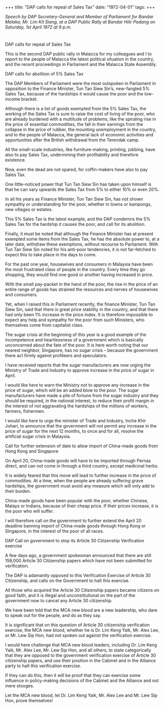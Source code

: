 +++ 
title: "DAP calls for repeal of Sales Tax"
date: "1972-04-01"
tags:
+++

_Speech by DAP Secretary-General and Member of Parliament for Bandar Melaka, Mr. Lim Kit Siang, at a DAP Public Rally at Bandar Hilir Padang on Saturday, 1st April 1972 at 9 p.m._
# 
DAP calls for repeal of Sales Tax

This is the second DAP public rally in Malacca for my colleagues and I to report to the people of Malacca the latest political situation in the country, and the recent proceedings in Parliament and the Malacca State Assembly.

DAP calls for abolition of 5% Sales Tax</u>

The DAP Members of Parliament were the most outspoken in Parliament in opposition to the Finance Minister, Tun Tan Siew Sin’s, new-fangled 5% Sales Tax, because of the hardships it would cause the poor and the low-income bracket.

Although there is a list of goods exempted from the 5% Sales Tax, the working of the Sales Tax is sure to raise the cost of living of the poor, who are already burdened with a multitude of problems, like the spiraling rise in the price of essential commodities, the fall in their earnings from the collapse in the price of rubber, the mounting unemployment in the country, and to the people of Malacca, the general lack of economic activities and opportunities after the British withdrawal from the Terendak camp.

All the small-scale industries, like furniture-making, printing, jobbing, have also to pay Sales Tax, undermining their profitability and therefore existence.

Now, even the dead are not spared, for coffin-makers have also to pay Sales Tax.

One little-noticed power that Tun Tan Siew Sin has taken upon himself is that he can vary upwards the Sales Tax from 5% to either 10% or even 20%.

In all his years as Finance Minister, Tun Tan Siew Sin, has not shown sympathy or understanding for the poor, whether in towns or kampongs, new villages or estates.

This 5% Sales Tax is the latest example, and the DAP condemns the 5% Sales Tax for the hardship it causes the poor, and call for its abolition. 

Finally, it must be noted that although the Finance Minister has at present exempted some items from the Sales Tax, he has the absolute power to, at a later date, withdraw these exemptions, without recourse to Parliament. With Tun Tan Siew Sin noted for his anti-poor tendencies, it is not far-fetched to expect this to take place in the days to come.

For the past one year, housewives and consumers in Malaysia have been the most frustrated class of people in the country. Every time they go shopping, they would find one good or another having increased in price.

With the small pay-packet in the hand of the poor, the rise in the price of an entire range of goods has strained the resources and nerves of housewives and consumers.

Yet, when I raised this in Parliament recently, the finance Minister, Tun Tan Siew Sin, said that there is great price stability in the country, and that there had only been 1% increase in the price index. It is therefore impossible to expect any help and sympathy for the poor from such Ministers, who themselves come from capitalist class.

The sugar crisis at the beginning of this year is a good example of the incompetence and heartlessness of a government which is basically unconcerned about the fate of the poor. It is here worth noting that our nearest neighbor, Singapore, has no sugar crisis – because the government there act firmly against profiteers and speculators.

I have received reports that the sugar manufacturers are now urging the Ministry of Trade and Industry to approve increase in the price of sugar in April.

I would like here to warn the Ministry not to approve any increase in the price of sugar, which will be an added blow to the poor. The sugar manufacturers have made a pile of fortune from the sugar industry and they should be required, in the national interest, to reduce their profit margin in the interest of not aggravating the hardships of the millions of workers, farmers, fishermen.

I would like here to urge the minister of Trade and Industry, Inche Khir Johari, to announce that the government will not permit any increase in the price of sugar for the next 12 months, to once and for all, resolve the artificial sugar crisis in Malaysia.

Call for further extension of date to allow import of China-made goods from Hong Kong and Singapore

On April 20, China-made goods will have to be imported through Pernas direct, and can not come in through a third country, except medicinal herbs.

It is widely feared that this move will lead to further increase in the price of commodities. At a time, when the people are already suffering grave hardships, the government must avoid any measure which will only add to their burden.

China-made goods have been popular with the poor, whether Chinese, Malays or Indians, because of their cheap price. If their prices increase, it is the poor who will suffer.

I will therefore call on the government to further extend the April 20 deadline banning import of China-made goods through Hong Kong or Singapore, in the interest of the poor of all races.

DAP Call on government to stop its Article 30 Citizenship Verification exercise

A few days ago, a government spokesman announced that there are still 158,000 Article 30 Citizenship papers which have not been submitted for verification.

The DAP is adamantly opposed to this Verification Exercise of Article 30 Citizenship, and calls on the Government to halt this exercise.

All those who acquired the Article 30 Citizenship papers became citizens on good faith, and it is illegal and unconstitutional on the part of the government now to cancel any Article 30 citizenship.

We have been told that the MCA new blood are a new leadership, who dare to speak out for the people, and do as they say.

It is significant that on this question of Article 30 citizenship verification exercise, the MCA new blood, whether he is Dr. Lim Keng Yaik, Mr. Alex Lee, or Mr. Lew Sip Hon, had not spoken out against the verification exercise.

I would here challenge that MCA new blood leaders, including Dr. Lim Keng Yaik, Mr. Alex Lee, Mr. Lew Sip Hon, and all others, to state categorically that they are opposed to the government verification exercise of Article 30 citizenship papers, and use their position in the Cabinet and in the Alliance party to halt this verification exercise.

If they can do this, then it will be proof that they can exercise some influence in policy-making decisions of the Cabinet and the Alliance and not mere stooges.

Let the MCA new blood, let Dr. Lim Keng Yaik, Mr. Alex Lee and Mr. Lew Sip Hon, prove themselves!
 
